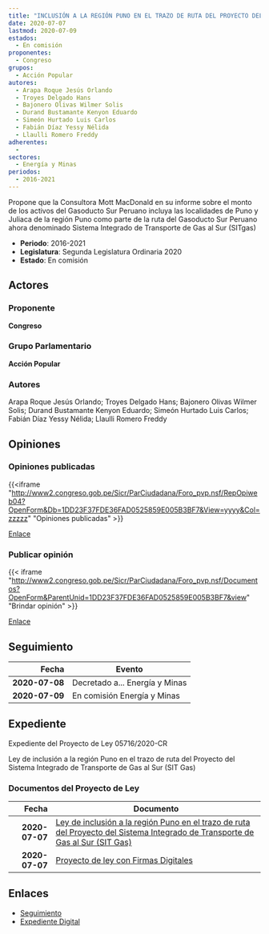 ```yaml
---
title: "INCLUSIÓN A LA REGIÓN PUNO EN EL TRAZO DE RUTA DEL PROYECTO DEL SISTEMA INTEGRADO DE TRANSPORTE DE GAS AL SUR (SIT GAS)"
date: 2020-07-07
lastmod: 2020-07-09
estados: 
  - En comisión
proponentes: 
  - Congreso
grupos: 
  - Acción Popular
autores: 
  - Arapa Roque Jesús Orlando
  - Troyes Delgado Hans
  - Bajonero Olivas Wilmer Solis
  - Durand Bustamante Kenyon Eduardo
  - Simeón Hurtado Luis Carlos
  - Fabián Díaz Yessy Nélida
  - Llaulli Romero Freddy
adherentes: 
  - 
sectores: 
  - Energía y Minas
periodos: 
  - 2016-2021
---
```


Propone que la Consultora Mott MacDonald en su informe sobre el monto de los activos del Gasoducto Sur Peruano incluya las localidades de Puno y Juliaca de la región Puno como parte de la ruta del Gasoducto Sur Peruano ahora denominado Sistema Integrado de Transporte de Gas al Sur (SITgas)

- **Periodo**: 2016-2021
- **Legislatura**: Segunda Legislatura Ordinaria 2020
- **Estado**: En comisión

## Actores

### Proponente

**Congreso**

### Grupo Parlamentario

**Acción Popular**

### Autores

Arapa Roque Jesús Orlando; Troyes Delgado Hans; Bajonero Olivas Wilmer Solis; Durand Bustamante Kenyon Eduardo; Simeón Hurtado Luis Carlos; Fabián Díaz Yessy Nélida; Llaulli Romero Freddy


## Opiniones

### Opiniones publicadas

{{<iframe "http://www2.congreso.gob.pe/Sicr/ParCiudadana/Foro_pvp.nsf/RepOpiweb04?OpenForm&Db=1DD23F37FDE36FAD0525859E005B3BF7&View=yyyy&Col=zzzzz" "Opiniones publicadas" >}}

[Enlace](http://www2.congreso.gob.pe/Sicr/ParCiudadana/Foro_pvp.nsf/RepOpiweb04?OpenForm&Db=1DD23F37FDE36FAD0525859E005B3BF7&View=yyyy&Col=zzzzz)
### Publicar opinión

{{< iframe "http://www2.congreso.gob.pe/Sicr/ParCiudadana/Foro_pvp.nsf/Documentos?OpenForm&ParentUnid=1DD23F37FDE36FAD0525859E005B3BF7&view" "Brindar opinión" >}}

[Enlace](http://www2.congreso.gob.pe/Sicr/ParCiudadana/Foro_pvp.nsf/Documentos?OpenForm&ParentUnid=1DD23F37FDE36FAD0525859E005B3BF7&view)

## Seguimiento

| Fecha | Evento |
|------:|--------|
| **2020-07-08** | Decretado a... Energía y Minas|
| **2020-07-09** | En comisión Energía y Minas|


## Expediente

Expediente del Proyecto de Ley 05716/2020-CR

Ley de inclusión a la región Puno en el trazo de ruta del Proyecto del Sistema Integrado de Transporte de Gas al Sur (SIT Gas)


### Documentos del Proyecto de Ley

| Fecha | Documento |
|------:|--------|
| **2020-07-07** | [Ley de inclusión a la región Puno en el trazo de ruta del Proyecto del Sistema Integrado de Transporte de Gas al Sur (SIT Gas)](http://www.leyes.congreso.gob.pe/Documentos/2016_2021/Proyectos_de_Ley_y_de_Resoluciones_Legislativas/PL05716-20200707.pdf) |
| **2020-07-07** | [Proyecto de ley con Firmas Digitales](http://www.leyes.congreso.gob.pe/Documentos/2016_2021/Proyectos_de_Ley_y_de_Resoluciones_Legislativas/Proyectos_Firmas_digitales/PL05716.pdf) |

## Enlaces 

- [Seguimiento](http://www2.congreso.gob.pe/Sicr/TraDocEstProc/CLProLey2016.nsf/f7fff46988ca05b1052578e100829cc7/4aabf2a13b95a4280525859e007df642?OpenDocument)
- [Expediente Digital](http://www2.congreso.gob.pe/Sicr/TraDocEstProc/CLProLey2016.nsf/f7fff46988ca05b1052578e100829cc7/4aabf2a13b95a4280525859e007df642?OpenDocument&Click=05257FB7005EB655.eb71d0cf91d8294e05256cdf006b5706/$Body/0.1C6C)
